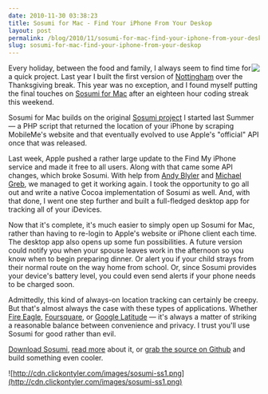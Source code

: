 ```yaml
---
date: 2010-11-30 03:38:23
title: Sosumi for Mac - Find Your iPhone From Your Deskop
layout: post
permalink: /blog/2010/11/sosumi-for-mac-find-your-iphone-from-your-deskop/index.html
slug: sosumi-for-mac-find-your-iphone-from-your-deskop
---
```

Every <img src="http://cdn.clickontyler.com/images/sosumi-icon.png" style="float:right;"> holiday, between the food and family, I always seem to find time for a quick project. Last year I built the first version of [Nottingham](http://clickontyler.com/nottingham/) over the Thanksgiving break. This year was no exception, and I found myself putting the final touches on [Sosumi for Mac](http://clickontyler.com/sosumi/) after an eighteen hour coding streak this weekend.

Sosumi for Mac builds on the original [Sosumi project](https://github.com/tylerhall/sosumi) I started last Summer &mdash; a PHP script that returned the location of your iPhone by scraping MobileMe's website and that eventually evolved to use Apple's "official" API once that was released.

Last week, Apple pushed a rather large update to the Find My iPhone service and made it free to all users. Along with that came some API changes, which broke Sosumi. With help from [Andy Blyler](http://twitter.com/ablyler) and [Michael Greb](http://twitter.com/mikegrb), we managed to get it working again. I took the opportunity to go all out and write a native Cocoa implementation of Sosumi as well. And, with that done, I went one step further and built a full-fledged desktop app for tracking all of your iDevices.

Now that it's complete, it's much easier to simply open up Sosumi for Mac, rather than having to re-login to Apple's website or iPhone client each time. The desktop app also opens up some fun possibilities. A future version could notify you when your spouse leaves work in the afternoon so you know when to begin preparing dinner. Or alert you if your child strays from their normal route on the way home from school. Or, since Sosumi provides your device's battery level, you could even send alerts if your phone needs to be charged soon.

Admittedly, this kind of always-on location tracking can certainly be creepy. But that's almost always the case with these types of applications. Whether [Fire Eagle](http://fireeagle.yahoo.net/), [Foursquare](http://foursquare.com/), or [Google Latitude](http://www.google.com/latitude/) &mdash; it's always a matter of striking a reasonable balance between convenience and privacy. I trust you'll use Sosumi for good rather than evil.

[Download Sosumi](http://clickontyler.com/sosumi/download/), [read more](http://clickontyler.com/sosumi/) about it, or [grab the source on Github](https://github.com/tylerhall/MacSosumi) and build something even cooler.

![http://cdn.clickontyler.com/images/sosumi-ss1.png](http://cdn.clickontyler.com/images/sosumi-ss1.png)